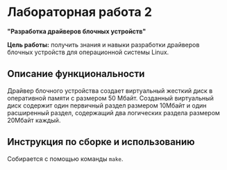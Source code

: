 # Лабораторная работа 2

**"Разработка драйверов блочных устройств"**

**Цель работы:** получить знания и навыки разработки драйверов блочных устройств для операционной системы Linux.

## Описание функциональности

Драйвер блочного устройства создает виртуальный жесткий диск в оперативной памяти с размером 50 Мбайт. Созданный виртуальный диск содержит один первичный раздел размером 10Мбайт и один расширенный раздел, содержащий два логических раздела размером 20Мбайт каждый.

## Инструкция по сборке и использованию

Собирается с помощью команды ```make```.



